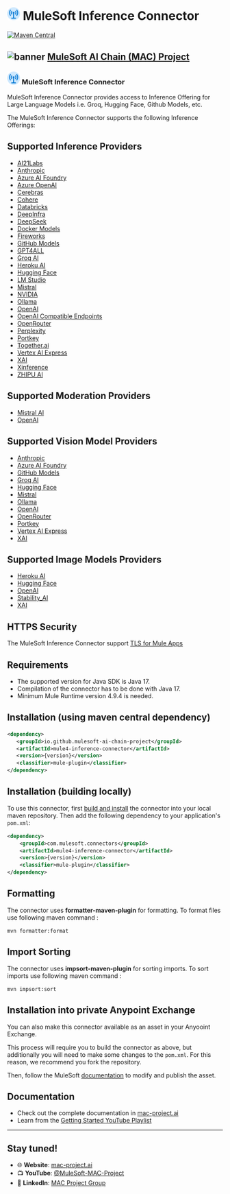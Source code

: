 # <img src="icon/icon.svg" width="6%" alt="banner"> MuleSoft Inference Connector
[![Maven Central](https://img.shields.io/maven-central/v/io.github.mulesoft-ai-chain-project/mule4-inference-connector)](https://central.sonatype.com/artifact/io.github.mulesoft-ai-chain-project/mule4-inference-connector/overview)

## <img src="https://raw.githubusercontent.com/MuleSoft-AI-Chain-Project/.github/main/profile/assets/mulechain-project-logo.png" width="6%" alt="banner">   [MuleSoft AI Chain (MAC) Project](https://mac-project.ai/docs/)

### <img src="icon/icon.svg" width="6%" alt="banner"> MuleSoft Inference Connector

MuleSoft Inference Connector provides access to Inference Offering for Large Language Models i.e. Groq, Hugging Face, Github Models, etc.

The MuleSoft Inference Connector supports the following Inference Offerings:

## Supported Inference Providers
- [AI21Labs](https://studio.ai21.com/)
- [Anthropic](https://www.anthropic.com/)
- [Azure AI Foundry](https://learn.microsoft.com/en-us/azure/ai-foundry/)
- [Azure OpenAI](https://learn.microsoft.com/en-us/azure/ai-services/openai/)
- [Cerebras](https://cerebras.ai/inference)
- [Cohere](https://cohere.com/)
- [Databricks](https://docs.databricks.com/aws/en/machine-learning/model-serving/score-foundation-models?language=REST%C2%A0API)
- [DeepInfra](https://deepinfra.com/)
- [DeepSeek](https://api-docs.deepseek.com/)
- [Docker Models](https://docs.docker.com/desktop/features/model-runner/)
- [Fireworks](https://fireworks.ai/)
- [GitHub Models](https://docs.github.com/en/github-models)
- [GPT4ALL](https://docs.gpt4all.io/index.html)
- [Groq AI](https://console.groq.com/)
- [Heroku AI](https://devcenter.heroku.com/articles/heroku-inference-api-v1-chat-completions)
- [Hugging Face](https://huggingface.co/)
- [LM Studio](https://lmstudio.ai/)
- [Mistral](https://www.mistral.ai/)
- [NVIDIA](https://www.nvidia.com/en-sg/ai)
- [Ollama](https://ollama.com/)
- [OpenAI](https://openai.com/)
- [OpenAI Compatible Endpoints](https://platform.openai.com/docs/api-reference/introduction)
- [OpenRouter](https://openrouter.ai/)
- [Perplexity](https://www.perplexity.ai/)
- [Portkey](https://portkey.ai/)
- [Together.ai](https://www.together.ai/)
- [Vertex AI Express](https://cloud.google.com/vertex-ai/generative-ai/docs/start/express-mode/overview)
- [XAI](https://x.ai/)
- [Xinference](https://inference.readthedocs.io/)
- [ZHIPU AI](https://open.bigmodel.cn/dev/api/normal-model/glm-4)

## Supported Moderation Providers
- [Mistral AI](https://docs.mistral.ai/capabilities/guardrailing/)
- [OpenAI](https://openai.com/)

## Supported Vision Model Providers
- [Anthropic](https://www.anthropic.com/)
- [Azure AI Foundry](https://learn.microsoft.com/en-us/azure/ai-foundry/)
- [GitHub Models](https://docs.github.com/en/github-models)
- [Groq AI](https://console.groq.com/)
- [Hugging Face](https://huggingface.co/)
- [Mistral](https://docs.mistral.ai/capabilities/vision/)
- [Ollama](https://ollama.com/)
- [OpenAI](https://platform.openai.com/docs/guides/images?api-mode=chat)
- [OpenRouter](https://openrouter.ai/)
- [Portkey](https://portkey.ai/)
- [Vertex AI Express](https://cloud.google.com/vertex-ai/generative-ai/docs/start/express-mode/overview)
- [XAI](https://x.ai/)

## Supported Image Models Providers
- [Heroku AI](https://devcenter.heroku.com/articles/heroku-inference-api-v1-images-generations)
- [Hugging Face](https://huggingface.co/)
- [OpenAI](https://platform.openai.com/docs/guides/images?api-mode=chat)
- [Stability_AI](https://platform.stability.ai/docs/api-reference#tag/Generate/paths/~1v2beta~1stable-image~1generate~1sd3/post)
- [XAI](https://docs.x.ai/docs/guides/image-generations#image-generations)

## HTTPS Security
The MuleSoft Inference Connector support [TLS for Mule Apps](https://docs.mulesoft.com/mule-runtime/latest/tls-configuration)

## Requirements
- The supported version for Java SDK is Java 17.
- Compilation of the connector has to be done with Java 17.
- Minimum Mule Runtime version 4.9.4 is needed.

## Installation (using maven central dependency)

```xml
<dependency>
   <groupId>io.github.mulesoft-ai-chain-project</groupId>
   <artifactId>mule4-inference-connector</artifactId>
   <version>{version}</version>
   <classifier>mule-plugin</classifier>
</dependency>
```

## Installation (building locally)

To use this connector, first [build and install](https://mac-project.ai/docs/ms-inference/getting-started) the connector into your local maven repository.
Then add the following dependency to your application's `pom.xml`:

```xml
<dependency>
    <groupId>com.mulesoft.connectors</groupId>
    <artifactId>mule4-inference-connector</artifactId>
    <version>{version}</version>
    <classifier>mule-plugin</classifier>
</dependency>
```

## Formatting

The connector uses **formatter-maven-plugin** for formatting. 
To format files use following maven command :

```
mvn formatter:format
```

## Import Sorting

The connector uses **impsort-maven-plugin** for sorting imports.
To sort imports use following maven command :

```
mvn impsort:sort
```

## Installation into private Anypoint Exchange

You can also make this connector available as an asset in your Anyooint Exchange.

This process will require you to build the connector as above, but additionally you will need
to make some changes to the `pom.xml`.  For this reason, we recommend you fork the repository.

Then, follow the MuleSoft [documentation](https://docs.mulesoft.com/exchange/to-publish-assets-maven) to modify and publish the asset.

## Documentation 
- Check out the complete documentation in [mac-project.ai](https://mac-project.ai/docs/mulechain-vectors)
- Learn from the [Getting Started YouTube Playlist](https://www.youtube.com/playlist?list=PLnuJGpEBF6ZAV1JfID1SRKN6OmGORvgv6)

----

## Stay tuned!

- 🌐 **Website**: [mac-project.ai](https://mac-project.ai)
- 📺 **YouTube**: [@MuleSoft-MAC-Project](https://www.youtube.com/@MuleSoft-MAC-Project)
- 💼 **LinkedIn**: [MAC Project Group](https://lnkd.in/gW3eZrbF)

